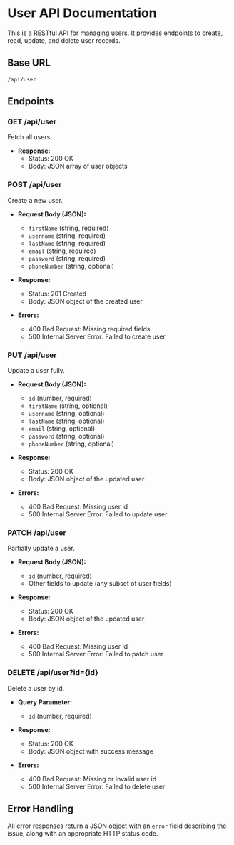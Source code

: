 # User API Documentation

This is a RESTful API for managing users. It provides endpoints to create, read, update, and delete user records.

## Base URL

`/api/user`

## Endpoints

### GET /api/user

Fetch all users.

- **Response:**
  - Status: 200 OK
  - Body: JSON array of user objects

### POST /api/user

Create a new user.

- **Request Body (JSON):**
  - `firstName` (string, required)
  - `username` (string, required)
  - `lastName` (string, required)
  - `email` (string, required)
  - `password` (string, required)
  - `phoneNumber` (string, optional)

- **Response:**
  - Status: 201 Created
  - Body: JSON object of the created user

- **Errors:**
  - 400 Bad Request: Missing required fields
  - 500 Internal Server Error: Failed to create user

### PUT /api/user

Update a user fully.

- **Request Body (JSON):**
  - `id` (number, required)
  - `firstName` (string, optional)
  - `username` (string, optional)
  - `lastName` (string, optional)
  - `email` (string, optional)
  - `password` (string, optional)
  - `phoneNumber` (string, optional)

- **Response:**
  - Status: 200 OK
  - Body: JSON object of the updated user

- **Errors:**
  - 400 Bad Request: Missing user id
  - 500 Internal Server Error: Failed to update user

### PATCH /api/user

Partially update a user.

- **Request Body (JSON):**
  - `id` (number, required)
  - Other fields to update (any subset of user fields)

- **Response:**
  - Status: 200 OK
  - Body: JSON object of the updated user

- **Errors:**
  - 400 Bad Request: Missing user id
  - 500 Internal Server Error: Failed to patch user

### DELETE /api/user?id={id}

Delete a user by id.

- **Query Parameter:**
  - `id` (number, required)

- **Response:**
  - Status: 200 OK
  - Body: JSON object with success message

- **Errors:**
  - 400 Bad Request: Missing or invalid user id
  - 500 Internal Server Error: Failed to delete user

## Error Handling

All error responses return a JSON object with an `error` field describing the issue, along with an appropriate HTTP status code.
